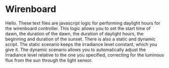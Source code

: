 # Wirenboard
Hello. These text files are javascript logic for performing daylight hours for the wirenboard controller. This logic allows you to set the start time of dawn, the duration of the dawn, the duration of daylight hours, the beginning and duration of the sunset. There is also a static and dynamic script. The static scenario keeps the irradiance level constant, which you give it. The dynamic scenario allows you to automatically adjust the irradiance level relative to the one you specified, correcting for the luminous flux from the sun through the light sensor.
